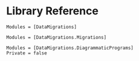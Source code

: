 # Library Reference

```@autodocs
Modules = [DataMigrations]
```

```@autodocs
Modules = [DataMigrations.Migrations]
```

```@autodocs
Modules = [DataMigrations.DiagrammaticPrograms]
Private = false
```
